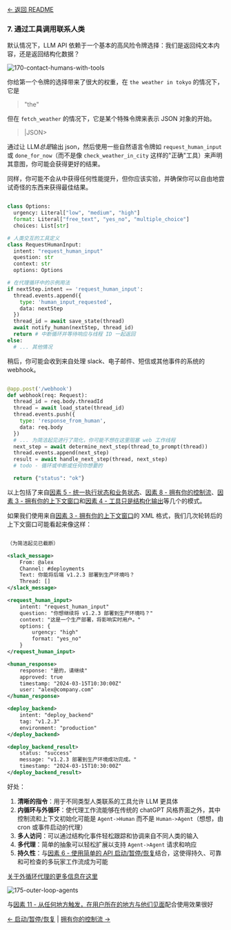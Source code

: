 [← 返回 README](../README_CN.md)

### 7. 通过工具调用联系人类

默认情况下，LLM API 依赖于一个基本的高风险令牌选择：我们是返回纯文本内容，还是返回结构化数据？

![170-contact-humans-with-tools](../img/170-contact-humans-with-tools.png)

你给第一个令牌的选择带来了很大的权重，在 `the weather in tokyo` 的情况下，它是

> "the"

但在 `fetch_weather` 的情况下，它是某个特殊令牌来表示 JSON 对象的开始。

> |JSON>

通过让 LLM*总是*输出 json，然后使用一些自然语言令牌如 `request_human_input` 或 `done_for_now`（而不是像 `check_weather_in_city` 这样的"正确"工具）来声明其意图，你可能会获得更好的结果。

同样，你可能不会从中获得任何性能提升，但你应该实验，并确保你可以自由地尝试奇怪的东西来获得最佳结果。

```python

class Options:
  urgency: Literal["low", "medium", "high"]
  format: Literal["free_text", "yes_no", "multiple_choice"]
  choices: List[str]

# 人类交互的工具定义
class RequestHumanInput:
  intent: "request_human_input"
  question: str
  context: str
  options: Options

# 在代理循环中的示例用法
if nextStep.intent == 'request_human_input':
  thread.events.append({
    type: 'human_input_requested',
    data: nextStep
  })
  thread_id = await save_state(thread)
  await notify_human(nextStep, thread_id)
  return # 中断循环并等待响应与线程 ID 一起返回
else:
  # ... 其他情况
```

稍后，你可能会收到来自处理 slack、电子邮件、短信或其他事件的系统的 webhook。

```python

@app.post('/webhook')
def webhook(req: Request):
  thread_id = req.body.threadId
  thread = await load_state(thread_id)
  thread.events.push({
    type: 'response_from_human',
    data: req.body
  })
  # ... 为简洁起见进行了简化，你可能不想在这里阻塞 web 工作线程
  next_step = await determine_next_step(thread_to_prompt(thread))
  thread.events.append(next_step)
  result = await handle_next_step(thread, next_step)
  # todo - 循环或中断或任何你想要的

  return {"status": "ok"}
```

以上包括了来自[因素 5 - 统一执行状态和业务状态](factor-05-unify-execution-state_CN.md)、[因素 8 - 拥有你的控制流](factor-08-own-your-control-flow_CN.md)、[因素 3 - 拥有你的上下文窗口](factor-03-own-your-context-window_CN.md)和[因素 4 - 工具只是结构化输出](factor-04-tools-are-structured-outputs_CN.md)等几个的模式。

如果我们使用来自[因素 3 - 拥有你的上下文窗口](factor-03-own-your-context-window_CN.md)的 XML 格式，我们几次轮转后的上下文窗口可能看起来像这样：

```xml

（为简洁起见已截断）

<slack_message>
    From: @alex
    Channel: #deployments
    Text: 你能将后端 v1.2.3 部署到生产环境吗？
    Thread: []
</slack_message>

<request_human_input>
    intent: "request_human_input"
    question: "你想继续将 v1.2.3 部署到生产环境吗？"
    context: "这是一个生产部署，将影响实时用户。"
    options: {
        urgency: "high"
        format: "yes_no"
    }
</request_human_input>

<human_response>
    response: "是的，请继续"
    approved: true
    timestamp: "2024-03-15T10:30:00Z"
    user: "alex@company.com"
</human_response>

<deploy_backend>
    intent: "deploy_backend"
    tag: "v1.2.3"
    environment: "production"
</deploy_backend>

<deploy_backend_result>
    status: "success"
    message: "v1.2.3 部署到生产环境成功完成。"
    timestamp: "2024-03-15T10:30:00Z"
</deploy_backend_result>
```


好处：

1. **清晰的指令**：用于不同类型人类联系的工具允许 LLM 更具体
2. **内循环与外循环**：使代理工作流能够在传统的 chatGPT 风格界面之外，其中控制流和上下文初始化可能是 `Agent->Human` 而不是 `Human->Agent`（想想，由 cron 或事件启动的代理）
3. **多人访问**：可以通过结构化事件轻松跟踪和协调来自不同人类的输入
4. **多代理**：简单的抽象可以轻松扩展以支持 `Agent->Agent` 请求和响应
5. **持久性**：与[因素 6 - 使用简单的 API 启动/暂停/恢复](factor-06-launch-pause-resume_CN.md)结合，这使得持久、可靠和可检查的多玩家工作流成为可能

[关于外循环代理的更多信息在这里](https://theouterloop.substack.com/p/openais-realtime-api-is-a-step-towards)

![175-outer-loop-agents](../img/175-outer-loop-agents.png)

与[因素 11 - 从任何地方触发，在用户所在的地方与他们见面](factor-11-trigger-from-anywhere_CN.md)配合使用效果很好

[← 启动/暂停/恢复](factor-06-launch-pause-resume_CN.md) | [拥有你的控制流 →](factor-08-own-your-control-flow_CN.md)